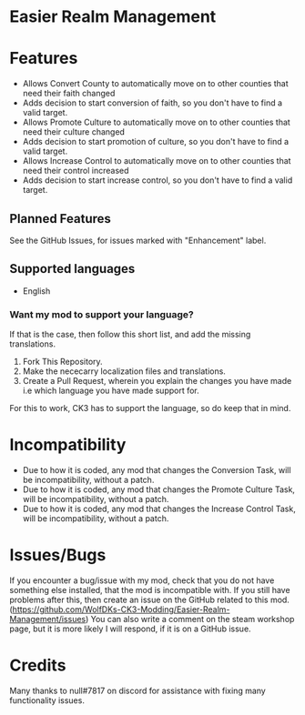 # Easier Realm Management

# Features
- Allows Convert County to automatically move on to other counties that need their faith changed
- Adds decision to start conversion of faith, so you don't have to find a valid target.
- Allows Promote Culture to automatically move on to other counties that need their culture changed
- Adds decision to start promotion of culture, so you don't have to find a valid target.
- Allows Increase Control to automatically move on to other counties that need their control increased
- Adds decision to start increase control, so you don't have to find a valid target.

## Planned Features
See the GitHub Issues, for issues marked with "Enhancement" label.

## Supported languages
 - English

### Want my mod to support your language?
If that is the case, then follow this short list, and add the missing translations.

1. Fork This Repository.
2. Make the nececarry localization files and translations.
3. Create a Pull Request, wherein you explain the changes you have made i.e which language you have made support for.

For this to work, CK3 has to support the language, so do keep that in mind.

# Incompatibility
- Due to how it is coded, any mod that changes the Conversion Task, will be incompatibility, without a patch.
- Due to how it is coded, any mod that changes the Promote Culture Task, will be incompatibility, without a patch.
- Due to how it is coded, any mod that changes the Increase Control Task, will be incompatibility, without a patch.

# Issues/Bugs
If you encounter a bug/issue with my mod, check that you do not have something else installed, that the mod is incompatible with.
If you still have problems after this, then create an issue on the GitHub related to this mod. (https://github.com/WolfDKs-CK3-Modding/Easier-Realm-Management/issues)
You can also write a comment on the steam workshop page, but it is more likely I will respond, if it is on a GitHub issue.

# Credits
Many thanks to null#7817 on discord for assistance with fixing many functionality issues.
